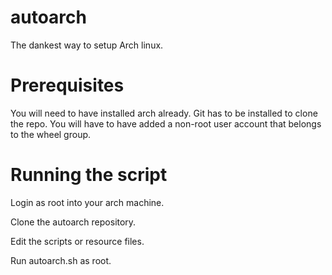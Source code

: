 # autoarch
The dankest way to setup Arch linux.

# Prerequisites
You will need to have installed arch already.
Git has to be installed to clone the repo.
You will have to  have added a non-root user account that belongs to the wheel group.


# Running the script
Login as root into your arch machine.

Clone the autoarch repository.

Edit the scripts or resource files.

Run autoarch.sh as root.
